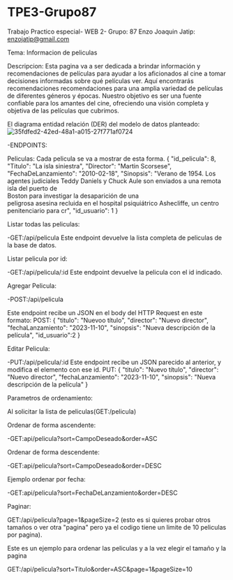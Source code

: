 # TPE3-Grupo87
Trabajo Practico especial- WEB 2- Grupo: 87
Enzo Joaquin Jatip: enzojatip@gmail.com

Tema: Informacion de peliculas

Descripcion: Esta pagina va a ser dedicada a brindar información y recomendaciones de películas para ayudar a los aficionados al cine a tomar decisiones informadas sobre qué películas ver. Aquí encontrarás recomendaciones recomendaciones para una amplia variedad de películas de diferentes géneros y épocas. Nuestro objetivo es ser una fuente confiable para los amantes del cine, ofreciendo una visión completa y objetiva de las películas que cubrimos.

El diagrama entidad relación (DER) del modelo de datos planteado: 
![35fdfed2-42ed-48a1-a015-27f771af0724](https://github.com/EnzoJJ/TPE-89/assets/114018093/155519cc-85dd-48a8-ab8b-704892bec34d)

-ENDPOINTS: 

  Peliculas: 
    Cada pelicula se va a mostrar de esta forma.
      {
        "id_pelicula": 8,
        "Titulo": "La isla siniestra",
        "Director": "Martin Scorsese",
        "FechaDeLanzamiento": "2010-02-18",
        "Sinopsis": "Verano de 1954. Los agentes judiciales Teddy Daniels y Chuck Aule son enviados a una remota isla del puerto de       
        Boston para investigar la desaparición de una       
        peligrosa asesina recluida en el hospital psiquiátrico Ashecliffe, un centro penitenciario para cr",
        "id_usuario": 1
    }


  Listar todas las peliculas:
  
  -GET:/api/pelicula
  Este endpoint devuelve la lista completa de peliculas de la base de datos.

  Listar pelicula por id: 
  
  -GET:/api/pelicula/:id
  Este endpoint devuelve la pelicula con el id indicado.

  Agregar Pelicula:
  
  -POST:/api/pelicula
  
  Este endpoint recibe un JSON en el body del HTTP Request en este formato:
  POST: {
    "titulo": "Nuevoo título",
    "director": "Nuevo director",
    "fechaLanzamiento": "2023-11-10",
    "sinopsis": "Nueva descripción de la película",
    "id_usuario":2
  }

  Editar Pelicula:
  
  -PUT:/api/pelicula/:id 
  Este endpoint recibe un JSON parecido al anterior, y modifica el elemento con ese id.
  PUT: {
    "titulo": "Nuevo título",
    "director": "Nuevo director",
    "fechaLanzamiento": "2023-11-10",
    "sinopsis": "Nueva descripción de la película"
  }

  Parametros de ordenamiento:
  
  Al solicitar la lista de peliculas(GET:/pelicula) 
  
  Ordenar de forma ascendente:
  
  -GET:api/pelicula?sort=CampoDeseado&order=ASC 
  
  Ordenar de forma descendente:
  
  -GET:api/pelicula?sort=CampoDeseado&order=DESC

  Ejemplo ordenar por fecha:

  -GET:api/pelicula?sort=FechaDeLanzamiento&order=DESC

  Paginar:
  
  GET:/api/pelicula?page=1&pageSize=2 (esto es si quieres probar otros tamaños o ver otra "pagina" pero ya el codigo tiene un limite de
  10 peliculas por pagina).

  Este es un ejemplo para ordenar las peliculas y a la vez elegir el tamaño y la pagina
  
  GET:/api/pelicula?sort=Titulo&order=ASC&page=1&pageSize=10
